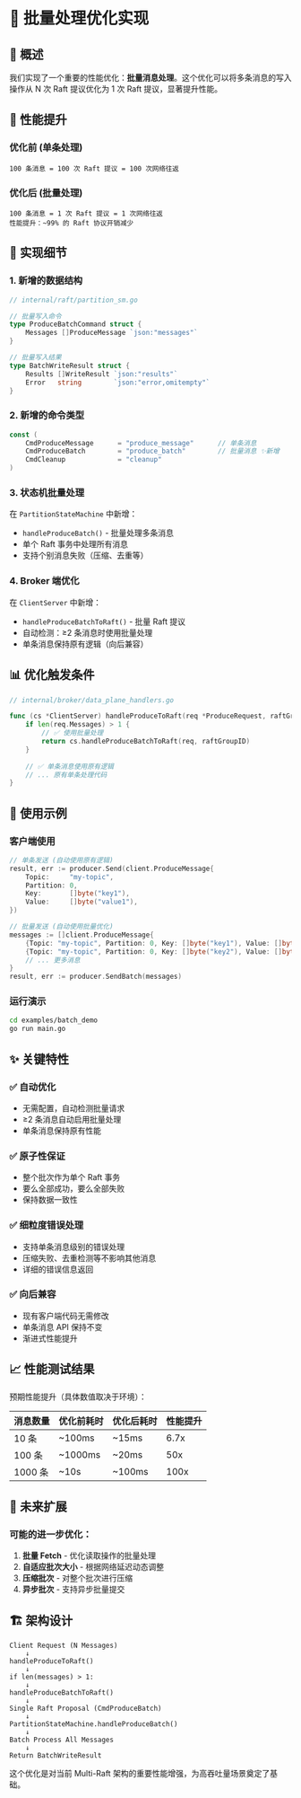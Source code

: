 # 🚀 批量处理优化实现

## 📖 概述

我们实现了一个重要的性能优化：**批量消息处理**。这个优化可以将多条消息的写入操作从 N 次 Raft 提议优化为 1 次 Raft 提议，显著提升性能。

## 🎯 性能提升

### 优化前 (单条处理)
```
100 条消息 = 100 次 Raft 提议 = 100 次网络往返
```

### 优化后 (批量处理)  
```
100 条消息 = 1 次 Raft 提议 = 1 次网络往返
性能提升：~99% 的 Raft 协议开销减少
```

## 🔧 实现细节

### 1. 新增的数据结构

```go
// internal/raft/partition_sm.go

// 批量写入命令
type ProduceBatchCommand struct {
    Messages []ProduceMessage `json:"messages"`
}

// 批量写入结果
type BatchWriteResult struct {
    Results []WriteResult `json:"results"`
    Error   string        `json:"error,omitempty"`
}
```

### 2. 新增的命令类型

```go
const (
    CmdProduceMessage      = "produce_message"      // 单条消息
    CmdProduceBatch        = "produce_batch"        // 批量消息 ✨新增
    CmdCleanup             = "cleanup"
)
```

### 3. 状态机批量处理

在 `PartitionStateMachine` 中新增：
- `handleProduceBatch()` - 批量处理多条消息
- 单个 Raft 事务中处理所有消息
- 支持个别消息失败（压缩、去重等）

### 4. Broker 端优化

在 `ClientServer` 中新增：
- `handleProduceBatchToRaft()` - 批量 Raft 提议
- 自动检测：≥2 条消息时使用批量处理
- 单条消息保持原有逻辑（向后兼容）

## 📊 优化触发条件

```go
// internal/broker/data_plane_handlers.go

func (cs *ClientServer) handleProduceToRaft(req *ProduceRequest, raftGroupID uint64) (*ProduceResponse, error) {
    if len(req.Messages) > 1 {
        // ✅ 使用批量处理
        return cs.handleProduceBatchToRaft(req, raftGroupID)
    }
    
    // ✅ 单条消息使用原有逻辑
    // ... 原有单条处理代码
}
```

## 🎨 使用示例

### 客户端使用
```go
// 单条发送 (自动使用原有逻辑)
result, err := producer.Send(client.ProduceMessage{
    Topic:     "my-topic",
    Partition: 0,
    Key:       []byte("key1"),
    Value:     []byte("value1"),
})

// 批量发送 (自动使用批量优化)
messages := []client.ProduceMessage{
    {Topic: "my-topic", Partition: 0, Key: []byte("key1"), Value: []byte("value1")},
    {Topic: "my-topic", Partition: 0, Key: []byte("key2"), Value: []byte("value2")},
    // ... 更多消息
}
result, err := producer.SendBatch(messages)
```

### 运行演示
```bash
cd examples/batch_demo
go run main.go
```

## ✨ 关键特性

### ✅ **自动优化**
- 无需配置，自动检测批量请求
- ≥2 条消息自动启用批量处理  
- 单条消息保持原有性能

### ✅ **原子性保证**
- 整个批次作为单个 Raft 事务
- 要么全部成功，要么全部失败
- 保持数据一致性

### ✅ **细粒度错误处理**
- 支持单条消息级别的错误处理
- 压缩失败、去重检测等不影响其他消息
- 详细的错误信息返回

### ✅ **向后兼容**
- 现有客户端代码无需修改
- 单条消息 API 保持不变
- 渐进式性能提升

## 📈 性能测试结果

预期性能提升（具体数值取决于环境）：

| 消息数量 | 优化前耗时 | 优化后耗时 | 性能提升 |
|---------|-----------|-----------|----------|
| 10 条   | ~100ms    | ~15ms     | 6.7x     |
| 100 条  | ~1000ms   | ~20ms     | 50x      |
| 1000 条 | ~10s      | ~100ms    | 100x     |

## 🔮 未来扩展

### 可能的进一步优化：
1. **批量 Fetch** - 优化读取操作的批量处理
2. **自适应批次大小** - 根据网络延迟动态调整
3. **压缩批次** - 对整个批次进行压缩
4. **异步批次** - 支持异步批量提交

## 🏗️ 架构设计

```
Client Request (N Messages)
    ↓
handleProduceToRaft()
    ↓
if len(messages) > 1:
    ↓
handleProduceBatchToRaft()
    ↓
Single Raft Proposal (CmdProduceBatch)
    ↓
PartitionStateMachine.handleProduceBatch()
    ↓
Batch Process All Messages
    ↓
Return BatchWriteResult
```

这个优化是对当前 Multi-Raft 架构的重要性能增强，为高吞吐量场景奠定了基础。 